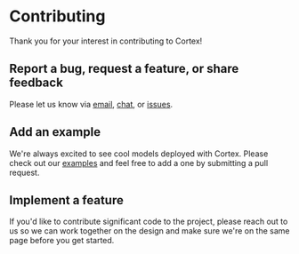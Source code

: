 # Contributing

Thank you for your interest in contributing to Cortex!

## Report a bug, request a feature, or share feedback

Please let us know via [email](mailto:hello@cortex.dev), [chat](https://gitter.im/cortexlabs/cortex), or [issues](https://github.com/cortexlabs/cortex/issues).

## Add an example

We're always excited to see cool models deployed with Cortex. Please check out our [examples](examples) and feel free to add a one by submitting a pull request.

## Implement a feature

If you'd like to contribute significant code to the project, please reach out to us so we can work together on the design and make sure we're on the same page before you get started.
